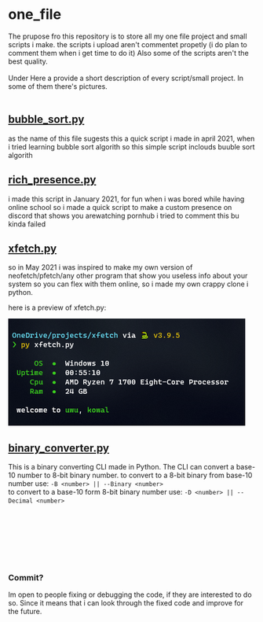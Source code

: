 # one_file
The prupose fro this repository is to store all my one file project and small scripts i make.
the scripts i upload aren't commentet propetly (i do plan to comment them when i get time to do it)
Also some of the scripts aren't the best quality.
<br><br>
Under Here a provide a short description of every script/small project.
In some of them there's pictures.
<br><br>


## [bubble_sort.py](https://github.com/ez-kowal/one_file/blob/main/bubble_sort.py)
as the name of this file sugests this a quick script i made in april 2021, when i tried learning bubble sort algorith so 
this simple script inclouds buuble sort algorith



## [rich_presence.py](https://github.com/ez-kowal/one_file/blob/main/rich_presence.py)
i made this script in January 2021, for fun when i was bored while having online school so i made a quick script to make a 
custom presence on discord that shows you arewatching pornhub i tried to comment this bu kinda failed



## [xfetch.py](https://github.com/ez-kowal/one_file/blob/main/xfetch.py)
so in May 2021 i was inspired to make my own version of neofetch/pfetch/any other program that show you 
useless info about your system so you can flex with them online, so i made my own crappy clone i python.

here is a preview of xfetch.py:

![img](https://raw.githubusercontent.com/ez-kowal/one_file/main/pngs/xfetch.png)



## [binary_converter.py](https://github.com/ez-kowal/one_file/blob/main/binary_converter.py)
This is a binary converting CLI made in Python. The CLI can convert a base-10 number to 8-bit binary number.
to convert to a 8-bit binary from base-10 number use: ```-B <number> || --Binary <number>```<br>
to convert to a base-10 form 8-bit binary number use: ```-D <number> || --Decimal <number>```




<br><br><br><br><br><br>
### Commit?
Im open to people fixing or debugging the code, if they are interested to do so.
Since it means that i can look through the fixed code and improve for the future.